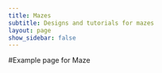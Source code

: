 ```yaml
---
title: Mazes
subtitle: Designs and tutorials for mazes
layout: page
show_sidebar: false
---
```


#Example page for Maze
